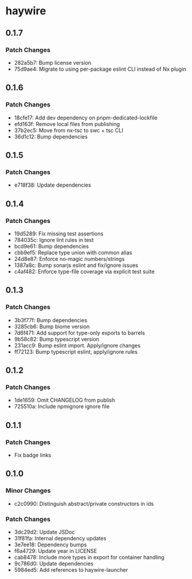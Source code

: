 # haywire

## 0.1.7

### Patch Changes

- 282a5b7: Bump license version
- 75d9ae4: Migrate to using per-package eslint CLI instead of Nx plugin

## 0.1.6

### Patch Changes

- 18cfe17: Add dev dependency on pnpm-dedicated-lockfile
- efd163f: Remove local files from publishing
- 37b2ec5: Move from nx-tsc to swc + tsc CLI
- 36d1c12: Bump dependencies

## 0.1.5

### Patch Changes

- e718f38: Update dependencies

## 0.1.4

### Patch Changes

- 19d5289: Fix missing test assertions
- 784035c: Ignore lint rules in test
- bcd9e61: Bump dependencies
- cbb9ef5: Replace type union with common alias
- 24d8e87: Enforce no-magic numbers/strings
- 1387a8c: Bump sonarjs eslint and fix/ignore issues
- c4af482: Enforce type-file coverage via explicit test suite

## 0.1.3

### Patch Changes

- 3b3f77f: Bump dependencies
- 3285cb6: Bump biome version
- 7d6f471: Add support for type-only exports to barrels
- 9b58c82: Bump typescript version
- 231acc9: Bump eslint import. Apply/ignore changes
- ff72123: Bump typescript eslint, apply/ignore rules

## 0.1.2

### Patch Changes

- 1de1659: Omit CHANGELOG from publish
- 725510a: Include npmignore ignore file

## 0.1.1

### Patch Changes

- Fix badge links

## 0.1.0

### Minor Changes

- c2c0990: Distinguish abstract/private constructors in ids

### Patch Changes

- 3dc29d2: Update JSDoc
- 31f81fa: Internal dependency updates
- 3e7ee18: Dependency bumps
- f6a4729: Update year in LICENSE
- cab8478: Include more types in export for container handling
- 9c786d0: Update dependencies
- 5984ed5: Add references to haywire-launcher
